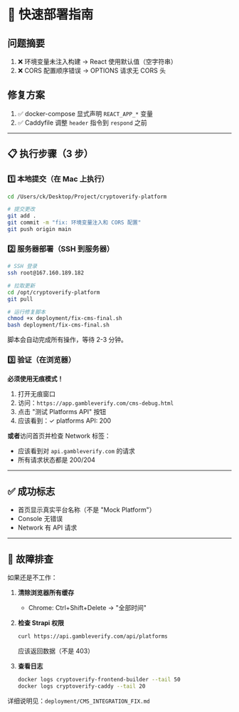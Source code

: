 # 🚀 快速部署指南

## 问题摘要
1. ❌ 环境变量未注入构建 → React 使用默认值（空字符串）
2. ❌ CORS 配置顺序错误 → OPTIONS 请求无 CORS 头

## 修复方案
1. ✅ docker-compose 显式声明 `REACT_APP_*` 变量
2. ✅ Caddyfile 调整 `header` 指令到 `respond` 之前

---

## 📋 执行步骤（3 步）

### 1️⃣ 本地提交（在 Mac 上执行）

```bash
cd /Users/ck/Desktop/Project/cryptoverify-platform

# 提交更改
git add .
git commit -m "fix: 环境变量注入和 CORS 配置"
git push origin main
```

### 2️⃣ 服务器部署（SSH 到服务器）

```bash
# SSH 登录
ssh root@167.160.189.182

# 拉取更新
cd /opt/cryptoverify-platform
git pull

# 运行修复脚本
chmod +x deployment/fix-cms-final.sh
bash deployment/fix-cms-final.sh
```

脚本会自动完成所有操作，等待 2-3 分钟。

### 3️⃣ 验证（在浏览器）

**必须使用无痕模式！**

1. 打开无痕窗口
2. 访问：`https://app.gambleverify.com/cms-debug.html`
3. 点击 "测试 Platforms API" 按钮
4. 应该看到：✓ platforms API: 200

**或者**访问首页并检查 Network 标签：
- 应该看到对 `api.gambleverify.com` 的请求
- 所有请求状态都是 200/204

---

## ✅ 成功标志

- 首页显示真实平台名称（不是 "Mock Platform"）
- Console 无错误
- Network 有 API 请求

---

## 🔧 故障排查

如果还是不工作：

1. **清除浏览器所有缓存**
   - Chrome: Ctrl+Shift+Delete → "全部时间"

2. **检查 Strapi 权限**
   ```bash
   curl https://api.gambleverify.com/api/platforms
   ```
   应该返回数据（不是 403）

3. **查看日志**
   ```bash
   docker logs cryptoverify-frontend-builder --tail 50
   docker logs cryptoverify-caddy --tail 20
   ```

详细说明见：`deployment/CMS_INTEGRATION_FIX.md`
